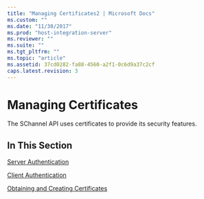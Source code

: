 ```yaml
---
title: "Managing Certificates2 | Microsoft Docs"
ms.custom: ""
ms.date: "11/30/2017"
ms.prod: "host-integration-server"
ms.reviewer: ""
ms.suite: ""
ms.tgt_pltfrm: ""
ms.topic: "article"
ms.assetid: 37cd0282-fa88-4560-a2f1-0c6d9a37c2cf
caps.latest.revision: 3
---
```

# Managing Certificates
The SChannel API uses certificates to provide its security features.  
  
## In This Section  
 [Server Authentication](../HIS2010/server-authentication2.md)  
  
 [Client Authentication](../HIS2010/client-authentication1.md)  
  
 [Obtaining and Creating Certificates](../HIS2010/obtaining-and-creating-certificates2.md)